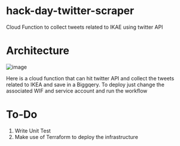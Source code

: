 # hack-day-twitter-scraper
Cloud Function to collect tweets related to IKAE using twitter API

# Architecture

![image](https://user-images.githubusercontent.com/30334967/204101587-428e3689-3b74-47a9-883a-3e8c5ab06468.png)

Here is a cloud function that can hit twitter API and collect the tweets related to IKEA and save in a Biggqery. 
To deploy just change the associated WIF and service account and run the workflow

# To-Do

1. Write Unit Test
2. Make use of Terraform to deploy the infrastructure
